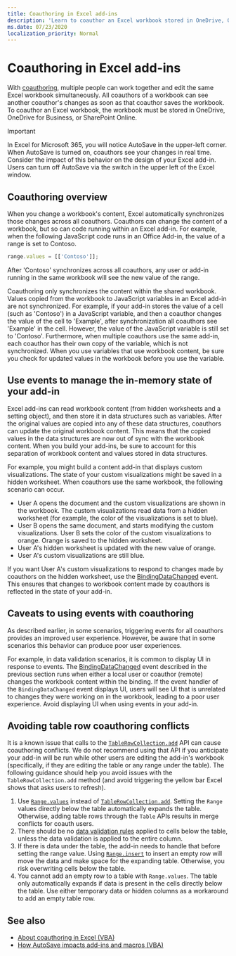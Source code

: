 ```yaml
---
title: Coauthoring in Excel add-ins
description: 'Learn to coauthor an Excel workbook stored in OneDrive, OneDrive for Business, or SharePoint Online.'
ms.date: 07/23/2020
localization_priority: Normal
---
```



# Coauthoring in Excel add-ins  

With [coauthoring](https://support.office.com/article/Collaborate-on-Excel-workbooks-at-the-same-time-with-co-authoring-7152aa8b-b791-414c-a3bb-3024e46fb104), multiple people can work together and edit the same Excel workbook simultaneously. All coauthors of a workbook can see another coauthor's changes as soon as that coauthor saves the workbook. To coauthor an Excel workbook, the workbook must be stored in OneDrive, OneDrive for Business, or SharePoint Online.

> [!IMPORTANT]
> In Excel for Microsoft 365, you will notice AutoSave in the upper-left corner. When AutoSave is turned on, coauthors see your changes in real time. Consider the impact of this behavior on the design of your Excel add-in. Users can turn off AutoSave via the switch in the upper left of the Excel window.

## Coauthoring overview

When you change a workbook's content, Excel automatically synchronizes those changes across all coauthors. Coauthors can change the content of a workbook, but so can code running within an Excel add-in. For example, when the following JavaScript code runs in an Office Add-in, the value of a range is set to Contoso.

```js
range.values = [['Contoso']];
```

After 'Contoso' synchronizes across all coauthors, any user or add-in running in the same workbook will see the new value of the range.

Coauthoring only synchronizes the content within the shared workbook. Values copied from the workbook to JavaScript variables in an Excel add-in are not synchronized. For example, if your add-in stores the value of a cell (such as 'Contoso') in a JavaScript variable, and then a coauthor changes the value of the cell to 'Example', after synchronization all coauthors see 'Example' in the cell. However, the value of the JavaScript variable is still set to 'Contoso'. Furthermore, when multiple coauthors use the same add-in, each coauthor has their own copy of the variable, which is not synchronized. When you use variables that use workbook content, be sure you check for updated values in the workbook before you use the variable.

## Use events to manage the in-memory state of your add-in

Excel add-ins can read workbook content (from hidden worksheets and a setting object), and then store it in data structures such as variables. After the original values are copied into any of these data structures, coauthors can update the original workbook content. This means that the copied values in the data structures are now out of sync with the workbook content. When you build your add-ins, be sure to account for this separation of workbook content and values stored in data structures.

For example, you might build a content add-in that displays custom visualizations. The state of your custom visualizations might be saved in a hidden worksheet. When coauthors use the same workbook, the following scenario can occur.

- User A opens the document and the custom visualizations are shown in the workbook. The custom visualizations read data from a hidden worksheet (for example, the color of the visualizations is set to blue).
- User B opens the same document, and starts modifying the custom visualizations. User B sets the color of the custom visualizations to orange. Orange is saved to the hidden worksheet.
- User A's hidden worksheet is updated with the new value of orange.
- User A's custom visualizations are still blue.

If you want User A's custom visualizations to respond to changes made by coauthors on the hidden worksheet, use the [BindingDataChanged](/javascript/api/office/office.bindingdatachangedeventargs) event. This ensures that changes to workbook content made by coauthors is reflected in the state of your add-in.

## Caveats to using events with coauthoring

As described earlier, in some scenarios, triggering events for all coauthors provides an improved user experience. However, be aware that in some scenarios this behavior can produce poor user experiences.

For example, in data validation scenarios, it is common to display UI in response to events. The [BindingDataChanged](/javascript/api/office/office.bindingdatachangedeventargs) event described in the previous section runs when either a local user or coauthor (remote) changes the workbook content within the binding. If the event handler of the `BindingDataChanged` event displays UI, users will see UI that is unrelated to changes they were working on in the workbook, leading to a poor user experience. Avoid displaying UI when using events in your add-in.

## Avoiding table row coauthoring conflicts

It is a known issue that calls to the [`TableRowCollection.add`](/javascript/api/excel/excel.tablerowcollection#add-index--values-) API can cause coauthoring conflicts. We do not recommend using that API if you anticipate your add-in will be run while other users are editing the add-in's workbook (specifically, if they are editing the table or any range under the table). The following guidance should help you avoid issues with the `TableRowCollection.add` method (and avoid triggering the yellow bar Excel shows that asks users to refresh).

1. Use [`Range.values`](/javascript/api/excel/excel.range#values) instead of [`TableRowCollection.add`](/javascript/api/excel/excel.tablerowcollection#add-index--values-). Setting the `Range` values directly below the table automatically expands the table. Otherwise, adding table rows through the `Table` APIs results in merge conflicts for coauth users.
1. There should be no [data validation rules](https://support.microsoft.com/office/apply-data-validation-to-cells-29fecbcc-d1b9-42c1-9d76-eff3ce5f7249) applied to cells below the table, unless the data validation is applied to the entire column.
1. If there is data under the table, the add-in needs to handle that before setting the range value. Using [`Range.insert`](/javascript/api/excel/excel.range##insert-shift-) to insert an empty row will move the data and make space for the expanding table. Otherwise, you risk overwriting cells below the table.
1. You cannot add an empty row to a table with `Range.values`. The table only automatically expands if data is present in the cells directly below the table. Use either temporary data or hidden columns as a workaround to add an empty table row.

## See also

- [About coauthoring in Excel (VBA)](/office/vba/excel/concepts/about-coauthoring-in-excel)
- [How AutoSave impacts add-ins and macros (VBA)](/office/vba/library-reference/concepts/how-autosave-impacts-addins-and-macros)
